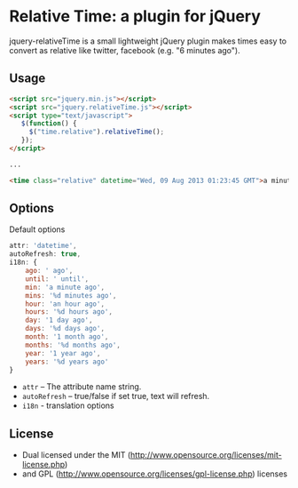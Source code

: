 # Relative Time: a plugin for jQuery

jquery-relativeTime is a small lightweight jQuery plugin makes times easy to convert as relative like twitter, facebook (e.g. "6 minutes ago").

## Usage


```html
<script src="jquery.min.js"></script>
<script src="jquery.relativeTime.js"></script>
<script type="text/javascript">
   $(function() {
     $("time.relative").relativeTime();
   });
</script>

...

<time class="relative" datetime="Wed, 09 Aug 2013 01:23:45 GMT">a minute ago</time>
```

## Options

Default options

```javascript
attr: 'datetime',
autoRefresh: true,
i18n: {
	ago: ' ago',
	until: ' until',
	min: 'a minute ago',
	mins: '%d minutes ago',
	hour: 'an hour ago',
	hours: '%d hours ago',
	day: '1 day ago',
	days: '%d days ago',
	month: '1 month ago',
	months: '%d months ago',
	year: '1 year ago',
	years: '%d years ago'
}
```

* `attr` – The attribute name string.
* `autoRefresh` – true/false if set true, text will refresh.
* `i18n` - translation options

## License

* Dual licensed under the MIT (http://www.opensource.org/licenses/mit-license.php)
* and GPL (http://www.opensource.org/licenses/gpl-license.php) licenses